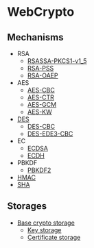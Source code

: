 # WebCrypto

## Mechanisms

- RSA
  - [RSASSA-PKCS1-v1_5](RSA_SSA.md)
  - [RSA-PSS](RSA_PSS.md)
  - [RSA-OAEP](RSA_OAEP.md)
- AES
  - [AES-CBC](AES_CBC.md)
  - [AES-CTR](AES_CTR.md)
  - [AES-GCM](AES_GCM.md)
  - [AES-KW](AES_KW.md)
- [DES](DES.md)
  - [DES-CBC](DES-CBC.md)
  - [DES-EDE3-CBC](DES-EDE3-CBC.md)
- EC
  - [ECDSA](ECDSA.md)
  - [ECDH](ECDH.md)
- PBKDF
  - [PBKDF2](PBKDF2.md)
- [HMAC](HMAC.md)
- [SHA](SHA.md)

## Storages

- [Base crypto storage](CRYPTO_STORAGE.md)
  - [Key storage](KEY_STORAGE.md)
  - [Certificate storage](CERT_STORAGE.md)
